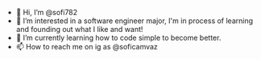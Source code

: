 - 👋 Hi, I’m @sofi782
- 👀 I’m interested in a software engineer major, I'm in process of learning and founding out what I like and want!
- 🌱 I’m currently learning how to code simple to become better.
- 📫 How to reach me on ig as @soficamvaz 

<!---
sofi782/sofi782 is a ✨ special ✨ repository because its `README.md` (this file) appears on your GitHub profile.
You can click the Preview link to take a look at your changes.
--->
